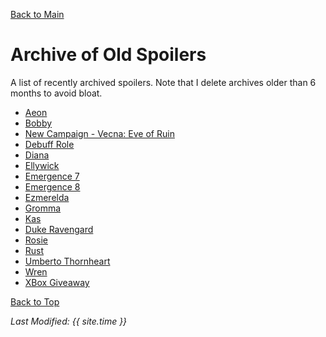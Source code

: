 [Back to Main](index.md)

# Archive of Old Spoilers

A list of recently archived spoilers. Note that I delete archives older than 6 months to avoid bloat.

* [Aeon](archive/aeon.md)
* [Bobby](archive/bobby.md)
* [New Campaign - Vecna: Eve of Ruin](archive/campaign_vecna.md)
* [Debuff Role](archive/debuff_role.md)
* [Diana](archive/diana.md)
* [Ellywick](archive/ellywick.md)
* [Emergence 7](archive/emergence_7.md)
* [Emergence 8](archive/emergence_8.md)
* [Ezmerelda](archive/ezmerelda.md)
* [Gromma](archive/gromma.md)
* [Kas](archive/kas.md)
* [Duke Ravengard](archive/ravengard.md)
* [Rosie](archive/rosie.md)
* [Rust](archive/rust.md)
* [Umberto Thornheart](archive/umberto.md)
* [Wren](archive/wren.md)
* [XBox Giveaway](archive/xbox_giveaway_laezel.md)

[Back to Top](#top)

*Last Modified: {{ site.time }}*